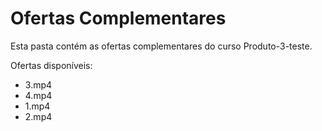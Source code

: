 # Ofertas Complementares

Esta pasta contém as ofertas complementares do curso Produto-3-teste.

Ofertas disponíveis:
- 3.mp4
- 4.mp4
- 1.mp4
- 2.mp4